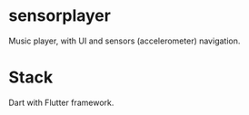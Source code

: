 
# sensorplayer

Music player, with UI and sensors (accelerometer) navigation.

# Stack

Dart with Flutter framework.
